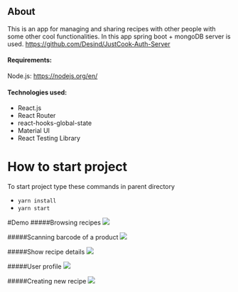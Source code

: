 ## About

This is an app for managing and sharing recipes with other people with some other cool functionalities.
In this app spring boot + mongoDB server is used. https://github.com/Desind/JustCook-Auth-Server
#### Requirements:
Node.js:
https://nodejs.org/en/

#### Technologies used:
- React.js
- React Router
- react-hooks-global-state
- Material UI
- React Testing Library



# How to start project

To start project type these commands in parent directory
* `yarn install`
* `yarn start`


#Demo
#####Browsing recipes
![](https://i.imgur.com/aBujPZn.gif)

#####Scanning barcode of a product
![](https://i.imgur.com/uesUzsO.gif)

#####Show recipe details
![](https://i.imgur.com/RStJIFD.gif)

#####User profile
![](https://i.imgur.com/7PgBCE0.gif)

#####Creating new recipe
![](https://i.imgur.com/QmjpkJk.gif)


